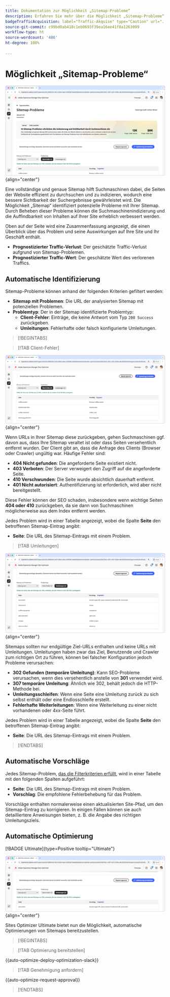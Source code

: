 ```yaml
---
title: Dokumentation zur Möglichkeit „Sitemap-Probleme“
description: Erfahren Sie mehr über die Möglichkeit „Sitemap-Probleme“ und darüber, wie Sie sie zur Verbesserung der Traffic-Akquise nutzen können.
badgeTrafficAcquisition: label="Traffic-Akquise" type="Caution" url="../../opportunity-types/traffic-acquisition.md" tooltip="Traffic-Akquise"
source-git-commit: c99bd0ab418c1eb0693f39ea16ee41f8a1263099
workflow-type: ht
source-wordcount: '486'
ht-degree: 100%

---
```



# Möglichkeit „Sitemap-Probleme“

![Möglichkeit „Sitemap-Probleme“](./assets/sitemap-issues/hero.png){align="center"}

Eine vollständige und genaue Sitemap hilft Suchmaschinen dabei, die Seiten der Website effizient zu durchsuchen und zu indizieren, wodurch eine bessere Sichtbarkeit der Suchergebnisse gewährleistet wird. Die Möglichkeit „Sitemap“ identifiziert potenzielle Probleme mit Ihrer Sitemap. Durch Beheben dieser Probleme können die Suchmaschinenindizierung und die Auffindbarkeit von Inhalten auf Ihrer Site erheblich verbessert werden.

Oben auf der Seite wird eine Zusammenfassung angezeigt, die einen Überblick über das Problem und seine Auswirkungen auf Ihre Site und Ihr Geschäft enthält.

* **Prognostizierter Traffic-Verlust**: Der geschätzte Traffic-Verlust aufgrund von Sitemap-Problemen.
* **Prognostizierter Traffic-Wert**: Der geschätzte Wert des verlorenen Traffics.

## Automatische Identifizierung

Sitemap-Probleme können anhand der folgenden Kriterien gefiltert werden:

* **Sitemap mit Problemen**: Die URL der analysierten Sitemap mit potenziellen Problemen.
* **Problemtyp**: Der in der Sitemap identifizierte Problemtyp:
   * **Client-Fehler**: Einträge, die keine Antwort vom Typ `200 Success` zurückgeben.
   * **Umleitungen**: Fehlerhafte oder falsch konfigurierte Umleitungen.

>[!BEGINTABS]

>[!TAB Client-Fehler]

![Automatisches Identifizieren von Client-Fehlern in der Sitemap](./assets/sitemap-issues/auto-identify-client-errors.png){align="center"}

Wenn URLs in Ihrer Sitemap diese zurückgeben, gehen Suchmaschinen ggf. davon aus, dass Ihre Sitemap veraltet ist oder dass Seiten versehentlich entfernt wurden. Der Client gibt an, dass die Anfrage des Clients (Browser oder Crawler) ungültig war. Häufige Fehler sind:

* **404 Nicht gefunden**: Die angeforderte Seite existiert nicht.
* **403 Verboten**: Der Server verweigert den Zugriff auf die angeforderte Seite.
* **410 Verschwunden**: Die Seite wurde absichtlich dauerhaft entfernt.
* **401 Nicht autorisiert**: Authentifizierung ist erforderlich, wird aber nicht bereitgestellt.

Diese Fehler können der SEO schaden, insbesondere wenn wichtige Seiten **404 oder 410** zurückgeben, da sie dann von Suchmaschinen möglicherweise aus dem Index entfernt werden.

Jedes Problem wird in einer Tabelle angezeigt, wobei die Spalte **Seite** den betroffenen Sitemap-Eintrag angibt:

* **Seite**: Die URL des Sitemap-Eintrags mit einem Problem.

>[!TAB Umleitungen]

![Automatisches Identifizieren von Client-Fehlern in der Sitemap](./assets/sitemap-issues/auto-identify-redirects.png){align="center"}

Sitemaps sollten nur endgültige Ziel-URLs enthalten und keine URLs mit Umleitungen. Umleitungen haben zwar das Ziel, Benutzende und Crawler zum richtigen Ort zu führen, können bei falscher Konfiguration jedoch Probleme verursachen:

* **302 Gefunden (temporäre Umleitung)**: Kann SEO-Probleme verursachen, wenn dies versehentlich anstelle von **301** verwendet wird.
* **307 temporäre Umleitung**: Ähnlich wie 302, behält jedoch die HTTP-Methode bei.
* **Umleitungsschleifen**: Wenn eine Seite eine Umleitung zurück zu sich selbst enthält oder eine Endlosschleife erstellt.
* **Fehlerhafte Weiterleitungen**: Wenn eine Weiterleitung zu einer nicht vorhandenen oder 4xx-Seite führt.

Jedes Problem wird in einer Tabelle angezeigt, wobei die Spalte **Seite** den betroffenen Sitemap-Eintrag angibt:

* **Seite**: Die URL des Sitemap-Eintrags mit einem Problem.

>[!ENDTABS]

## Automatische Vorschläge

Jedes Sitemap-Problem, [das die Filterkriterien erfüllt](#auto-identify), wird in einer Tabelle mit den folgenden Spalten aufgeführt:

* **Seite**: Die URL des Sitemap-Eintrags mit einem Problem.
* **Vorschlag**: Die empfohlene Fehlerbehebung für das Problem.

Vorschläge enthalten normalerweise einen aktualisierten Site-Pfad, um den Sitemap-Eintrag zu korrigieren. In einigen Fällen können sie auch detailliertere Anweisungen bieten, z. B. die Angabe des richtigen Umleitungsziels.

## Automatische Optimierung

[!BADGE Ultimate]{type=Positive tooltip="Ultimate"}

![Automatisches Optimieren von Sitemap-Problemen](./assets/sitemap-issues/auto-optimize.png){align="center"}

Sites Optimizer Ultimate bietet nun die Möglichkeit, automatische Optimierungen von Sitemaps bereitzustellen.

>[!BEGINTABS]

>[!TAB Optimierung bereitstellen]

{{auto-optimize-deploy-optimization-slack}}

>[!TAB Genehmigung anfordern]

{{auto-optimize-request-approval}}

>[!ENDTABS]
